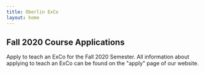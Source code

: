 ```yaml
---
title: Oberlin ExCo
layout: home
---
```

## Fall 2020 Course Applications

Apply to teach an ExCo for the Fall 2020 Semester. All information about applying to teach an ExCo can be found on the "apply" page of our website.
